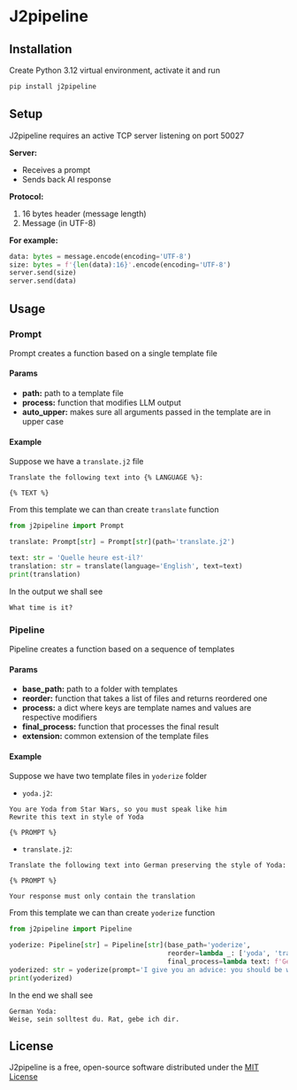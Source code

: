 # J2pipeline

## Installation

Create Python 3.12 virtual environment, activate it and run

```sh
pip install j2pipeline
```

## Setup

J2pipeline requires an active TCP server listening on port 50027

**Server:**

-   Receives a prompt
-   Sends back AI response

**Protocol:**

1. 16 bytes header (message length)
2. Message (in UTF-8)

**For example:**

```python
data: bytes = message.encode(encoding='UTF-8')
size: bytes = f'{len(data):16}'.encode(encoding='UTF-8')
server.send(size)
server.send(data)
```

## Usage

### Prompt

Prompt creates a function based on a single template file

#### Params

-   **path:** path to a template file
-   **process:** function that modifies LLM output
-   **auto_upper:** makes sure all arguments passed in the template are in upper case

#### Example

Suppose we have a `translate.j2` file

```j2
Translate the following text into {% LANGUAGE %}:

{% TEXT %}
```

From this template we can than create `translate` function

```python
from j2pipeline import Prompt

translate: Prompt[str] = Prompt[str](path='translate.j2')

text: str = 'Quelle heure est-il?'
translation: str = translate(language='English', text=text)
print(translation)
```

In the output we shall see

```
What time is it?
```

### Pipeline

Pipeline creates a function based on a sequence of templates

#### Params

-   **base_path:** path to a folder with templates
-   **reorder:** function that takes a list of files and returns reordered one
-   **process:** a dict where keys are template names and values are respective modifiers
-   **final_process:** function that processes the final result
-   **extension:** common extension of the template files

#### Example

Suppose we have two template files in `yoderize` folder

-   `yoda.j2`:

```j2
You are Yoda from Star Wars, so you must speak like him
Rewrite this text in style of Yoda

{% PROMPT %}
```

-   `translate.j2`:

```j2
Translate the following text into German preserving the style of Yoda:

{% PROMPT %}

Your response must only contain the translation
```

From this template we can than create `yoderize` function

```python
from j2pipeline import Pipeline

yoderize: Pipeline[str] = Pipeline[str](base_path='yoderize',
                                        reorder=lambda _: ['yoda', 'translate'],
                                        final_process=lambda text: f'German Yoda:\n{text}')
yoderized: str = yoderize(prompt='I give you an advice: you should be wise')
print(yoderized)
```

In the end we shall see

```
German Yoda:
Weise, sein solltest du. Rat, gebe ich dir.
```

## License

J2pipeline is a free, open-source software distributed under the [MIT License](LICENSE.txt)
